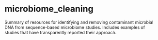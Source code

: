 # microbiome_cleaning
Summary of resources for identifying and removing contaminant microbial DNA from sequence-based microbiome studies.  Includes examples of studies that have transparently reported their approach.  
